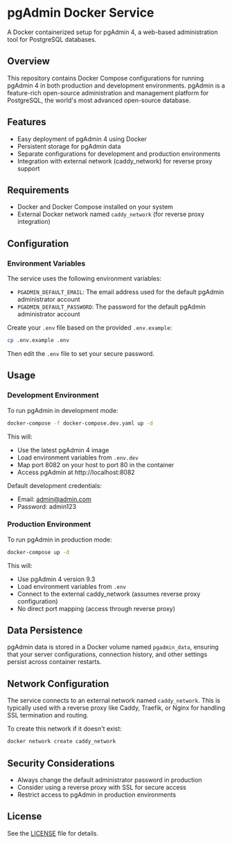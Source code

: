 # pgAdmin Docker Service

A Docker containerized setup for pgAdmin 4, a web-based administration tool for PostgreSQL databases.

## Overview

This repository contains Docker Compose configurations for running pgAdmin 4 in both production and development environments. pgAdmin is a feature-rich open-source administration and management platform for PostgreSQL, the world's most advanced open-source database.

## Features

- Easy deployment of pgAdmin 4 using Docker
- Persistent storage for pgAdmin data
- Separate configurations for development and production environments
- Integration with external network (caddy_network) for reverse proxy support

## Requirements

- Docker and Docker Compose installed on your system
- External Docker network named `caddy_network` (for reverse proxy integration)

## Configuration

### Environment Variables

The service uses the following environment variables:

- `PGADMIN_DEFAULT_EMAIL`: The email address used for the default pgAdmin administrator account
- `PGADMIN_DEFAULT_PASSWORD`: The password for the default pgAdmin administrator account

Create your `.env` file based on the provided `.env.example`:

```bash
cp .env.example .env
```

Then edit the `.env` file to set your secure password.

## Usage

### Development Environment

To run pgAdmin in development mode:

```bash
docker-compose -f docker-compose.dev.yaml up -d
```

This will:
- Use the latest pgAdmin 4 image
- Load environment variables from `.env.dev`
- Map port 8082 on your host to port 80 in the container
- Access pgAdmin at http://localhost:8082

Default development credentials:
- Email: admin@admin.com
- Password: admin123

### Production Environment

To run pgAdmin in production mode:

```bash
docker-compose up -d
```

This will:
- Use pgAdmin 4 version 9.3
- Load environment variables from `.env`
- Connect to the external caddy_network (assumes reverse proxy configuration)
- No direct port mapping (access through reverse proxy)

## Data Persistence

pgAdmin data is stored in a Docker volume named `pgadmin_data`, ensuring that your server configurations, connection history, and other settings persist across container restarts.

## Network Configuration

The service connects to an external network named `caddy_network`. This is typically used with a reverse proxy like Caddy, Traefik, or Nginx for handling SSL termination and routing.

To create this network if it doesn't exist:

```bash
docker network create caddy_network
```

## Security Considerations

- Always change the default administrator password in production
- Consider using a reverse proxy with SSL for secure access
- Restrict access to pgAdmin in production environments

## License

See the [LICENSE](LICENSE) file for details.
